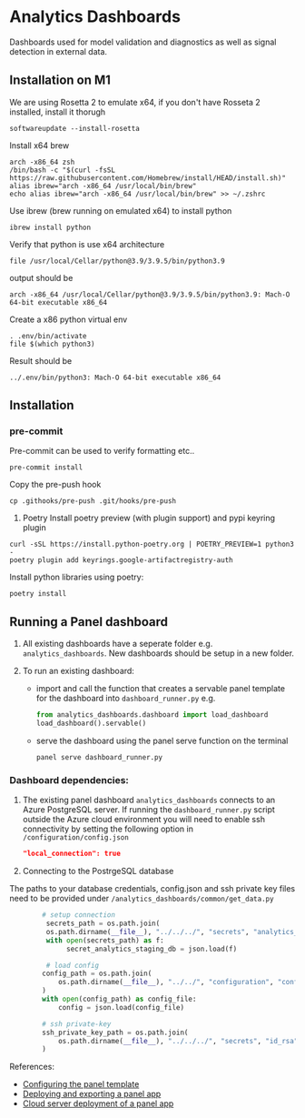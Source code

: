 # Analytics Dashboards

Dashboards used for model validation and diagnostics as well as signal detection in external data. 

## Installation on M1

We are using Rosetta 2 to emulate x64, if you don't have Rosseta 2 installed, install it thorugh

```properties
softwareupdate --install-rosetta
```

Install x64 brew

```properties
arch -x86_64 zsh
/bin/bash -c "$(curl -fsSL https://raw.githubusercontent.com/Homebrew/install/HEAD/install.sh)"
alias ibrew="arch -x86_64 /usr/local/bin/brew"
echo alias ibrew="arch -x86_64 /usr/local/bin/brew" >> ~/.zshrc
```

Use ibrew (brew running on emulated x64) to install python

```properties
ibrew install python
```

Verify that python is use x64 architecture

```properties
file /usr/local/Cellar/python@3.9/3.9.5/bin/python3.9
```

output should be

```
arch -x86_64 /usr/local/Cellar/python@3.9/3.9.5/bin/python3.9: Mach-O 64-bit executable x86_64
```


Create a x86 python virtual env

```properties
. .env/bin/activate
file $(which python3)
```

Result should be

```
../.env/bin/python3: Mach-O 64-bit executable x86_64
```

## Installation

  
### pre-commit

Pre-commit can be used to verify formatting etc..
```
pre-commit install
```

Copy the pre-push hook
```
cp .githooks/pre-push .git/hooks/pre-push
```

1. Poetry
Install poetry preview (with plugin support) and pypi keyring plugin

```
curl -sSL https://install.python-poetry.org | POETRY_PREVIEW=1 python3 -
poetry plugin add keyrings.google-artifactregistry-auth
```

Install python libraries using poetry:
```
poetry install
```

## Running a Panel dashboard
1. All existing dashboards have a seperate folder e.g. `analytics_dashboards`. New dashboards should be setup in a new folder.
2. To run an existing dashboard:

    - import and call the function that creates a servable panel template for the dashboard into `dashboard_runner.py` e.g.

        ```python
        from analytics_dashboards.dashboard import load_dashboard
        load_dashboard().servable()
        ```
   - serve the dashboard using the panel serve function on the terminal
        ```
        panel serve dashboard_runner.py
        ```
### Dashboard dependencies: 
1. The existing panel dashboard `analytics_dashboards` connects to an Azure PostgreSQL server. If running the `dashboard_runner.py` script outside the Azure cloud environment you will need to enable ssh connectivity by setting the following option in `/configuration/config.json`
    ```json
    "local_connection": true
    ```
2. Connecting to the PostrgeSQL database

The  paths to your database credentials, config.json and ssh private key files need to be provided under  `/analytics_dashboards/common/get_data.py`
```python
        # setup connection
         secrets_path = os.path.join(
         os.path.dirname(__file__), "../../../", "secrets", "analytics_staging_db.json")
         with open(secrets_path) as f:
              secret_analytics_staging_db = json.load(f)

         # load config
        config_path = os.path.join(
            os.path.dirname(__file__), "../../", "configuration", "config.json"
        )
        with open(config_path) as config_file:
            config = json.load(config_file)

        # ssh private-key
        ssh_private_key_path = os.path.join(
            os.path.dirname(__file__), "../../../", "secrets", "id_rsa"
        )
```

References:
- [Configuring the panel template](https://panel.holoviz.org/reference/templates/FastListTemplate.html)
- [Deploying and exporting a panel app](https://panel.holoviz.org/user_guide/Deploy_and_Export.html)
- [Cloud server deployment of a panel app](https://panel.holoviz.org/user_guide/Server_Deployment.html) 